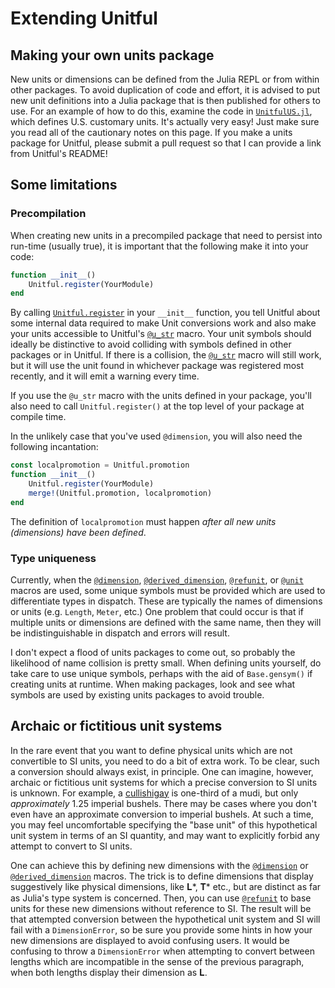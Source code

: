 # Extending Unitful

## Making your own units package

New units or dimensions can be defined from the Julia REPL or from within
other packages. To avoid duplication of code and effort, it is advised to put
new unit definitions into a Julia package that is then published for others to
use. For an example of how to do this, examine the code in
[`UnitfulUS.jl`](https://github.com/ajkeller34/UnitfulUS.jl), which defines
U.S. customary units. It's actually very easy! Just make sure you read all of
the cautionary notes on this page. If you make a units package for Unitful,
please submit a pull request so that I can provide a link from Unitful's README!

## Some limitations

### Precompilation

When creating new units in a precompiled package that need to persist into
run-time (usually true), it is important that the following make it into your
code:

```jl
function __init__()
    Unitful.register(YourModule)
end
```

By calling [`Unitful.register`](@ref) in your `__init__` function, you tell
Unitful about some internal data required to make Unit conversions work and
also make your units accessible to Unitful's [`@u_str`](@ref) macro. Your unit
symbols should ideally be distinctive to avoid colliding with symbols defined
in other packages or in Unitful. If there is a collision, the [`@u_str`](@ref)
macro will still work, but it will use the unit found in whichever package was
registered most recently, and it will emit a warning every time.

If you use the `@u_str` macro with the units defined in your package, you'll
also need to call `Unitful.register()` at the top level of your package at
compile time.

In the unlikely case that you've used `@dimension`, you will also need the
following incantation:

```jl
const localpromotion = Unitful.promotion
function __init__()
    Unitful.register(YourModule)
    merge!(Unitful.promotion, localpromotion)
end
```

The definition of `localpromotion` must happen *after all new units
(dimensions) have been defined*.

### Type uniqueness

Currently, when the [`@dimension`](@ref), [`@derived_dimension`](@ref),
[`@refunit`](@ref), or [`@unit`](@ref) macros are used, some unique symbols
must be provided which are used to differentiate types in dispatch. These
are typically the names of dimensions or units (e.g. `Length`, `Meter`, etc.)
One problem that could occur is that if multiple units or dimensions are defined
with the same name, then they will be indistinguishable in dispatch and errors
will result.

I don't expect a flood of units packages to come out, so probably the likelihood
of name collision is pretty small. When defining units yourself, do take care to
use unique symbols, perhaps with the aid of `Base.gensym()` if creating units at
runtime. When making packages, look and see what symbols are used by existing
units packages to avoid trouble.

## Archaic or fictitious unit systems

In the rare event that you want to define physical units which are not
convertible to SI units, you need to do a bit of extra work. To be clear,
such a conversion should always exist, in principle. One can imagine, however,
archaic or fictitious unit systems for which a precise conversion to SI units
is unknown. For example, a [cullishigay](https://en.wikipedia.org/wiki/Cullishigay)
is one-third of a mudi, but only *approximately* 1.25 imperial bushels. There may
be cases where you don't even have an approximate conversion to imperial bushels.
At such a time, you may feel uncomfortable specifying the "base unit" of this
hypothetical unit system in terms of an SI quantity, and may want to
explicitly forbid any attempt to convert to SI units.

One can achieve this by defining new dimensions with the [`@dimension`](@ref) or
[`@derived_dimension`](@ref) macros. The trick is to define dimensions that display
suggestively like physical dimensions, like 𝐋*, 𝐓* etc., but are distinct as far
as Julia's type system is concerned. Then, you can use [`@refunit`](@ref) to
base units for these new dimensions without reference to SI. The result will be
that attempted conversion between the hypothetical unit system and SI will fail
with a `DimensionError`, so be sure you provide some hints in how your
new dimensions are displayed to avoid confusing users. It would be confusing
to throw a `DimensionError` when attempting to convert between lengths which are
incompatible in the sense of the previous paragraph, when both lengths display their
dimension as 𝐋.

